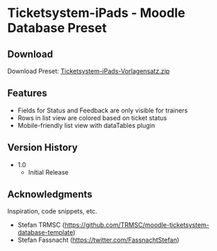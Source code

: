 # Ticketsystem-iPads - Moodle Database Preset

## Download

Download Preset: [Ticketsystem-iPads-Vorlagensatz.zip](https://github.com/margomius/moodle-datenbanken-vorlagen/raw/main/Ticketsystem-iPads/Ticketsystem-iPads-Vorlagensatz.zip)

## Features

* Fields for Status and Feedback are only visible for trainers
* Rows in list view are colored based on ticket status
* Mobile-friendly list view with dataTables plugin

## Version History

* 1.0
    * Initial Release

## Acknowledgments

Inspiration, code snippets, etc.
* Stefan TRMSC (https://github.com/TRMSC/moodle-ticketsystem-database-template)
* Stefan Fassnacht (https://twitter.com/FassnachtStefan)
